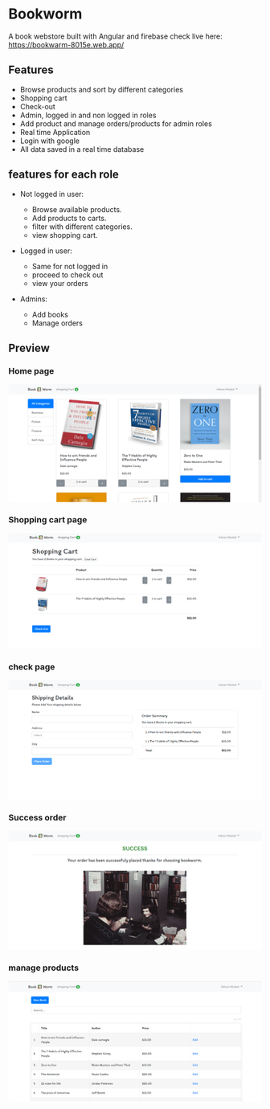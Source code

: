 # Bookworm

A book webstore built with Angular and firebase check live here: https://bookwarm-8015e.web.app/

## Features

* Browse products and sort by different categories
* Shopping cart
* Check-out
* Admin, logged in and non logged in  roles
* Add product and manage orders/products for admin roles
* Real time Application
* Login with google
* All data saved in a real time database

## features for each role

* Not logged in user:
    * Browse available products.
    * Add products to carts.
    * filter with different categories.
    * view shopping cart.

* Logged in user:
    * Same for not logged in
    * proceed to check out
    * view your orders

* Admins:
    * Add books
    * Manage orders

## Preview
### Home page
![home page](src\images\homepage.PNG)
### Shopping cart page
![shopping cart page](src\images\shoppingcart.png)
### check page
![check out page](src\images\checkout.PNG)
### Success order
![Success order](src\images\ordersuccess.PNG)
### manage products
![manage products](src\images\manageproducts.PNG)